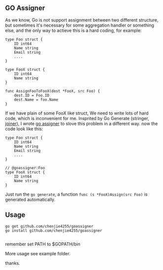 ## GO Assigner

As we know, Go is not support assignment between two different structure, but sometimes it's necessary for some aggregation handler or something else, and the only way to actieve this is a hard coding, for example:

```
type Foo struct {
    ID int64
    Name string
    Email string
    ....
} 

type FooX struct {
    ID int64
    Name string
}

func AssignFooToFooX(dest *FooX, src Foo) {
    dest.ID = Foo.ID
    dest.Name = foo.Name
}

``` 

If we have plain of some FooX like struct, We need to write lots of hard code, which is inconvenient for me. Insprited by Go Generate (stringer, [joiner](github.com/bslatkin/joiner)), I wrote [go assigner](github.com/chenjie4255/goassigner) to slove this problem in a different way. now the code look like this:

```
type Foo struct {
    ID int64
    Name string
    Email string
    ....
} 

// @goassigner:Foo
type FooX struct {
    ID int64
    Name string
}

``` 

Just run the ```go generate```, a function ```func (s *FooX)Assign(src Foo)``` is generated automatically.


## Usage

```
go get github.com/chenjie4255/goassigner
go install github.com/chenjie4255/goassigner
 
```

remember set PATH to $GOPATH/bin

More usage see example folder.

thanks.
